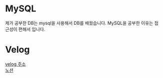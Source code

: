 # MySQL

제가 공부한 DB는 mysql을 사용해서 DB를 배웠습니다. MySQL을 공부한 이유는 접근성이 편해서 입니다.

# Velog
[velog 주소](https://velog.io/@zxzz45/series/MySQLDBMS) <br/>
[노션](https://www.notion.so/6836587c58b1448e874926af37e708f4?v=a66aa51dc40b4721a43d187aa00e8de6)


